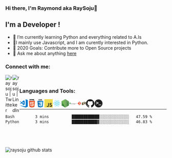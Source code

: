 ### Hi there, I'm Raymond aka RaySoju👋

## I'm a Developer !

- 🌱 I’m currently learning Python and everything related to A.Is
- 📝I mainly use Javascript, and I am curently interested in Python.
- 🥅 2020 Goals: Contribute more to Open Source projects
- 💬 Ask me about anything [here][githubIssue]

### Connect with me:

[<img align="left" alt="raysoju | Twitter" width="22px" src="https://cdn.jsdelivr.net/npm/simple-icons@v3/icons/twitter.svg" />][twitter]
[<img align="left" alt="raysoju | LinkedIn" width="22px" src="https://cdn.jsdelivr.net/npm/simple-icons@v3/icons/linkedin.svg" />][linkedin]

<br>

### Languages and Tools:

<img align="left" alt="Visual Studio Code" width="26px" src="https://raw.githubusercontent.com/github/explore/80688e429a7d4ef2fca1e82350fe8e3517d3494d/topics/visual-studio-code/visual-studio-code.png" />
<img align="left" alt="HTML5" width="26px" src="https://raw.githubusercontent.com/github/explore/80688e429a7d4ef2fca1e82350fe8e3517d3494d/topics/html/html.png" />
<img align="left" alt="CSS3" width="26px" src="https://raw.githubusercontent.com/github/explore/80688e429a7d4ef2fca1e82350fe8e3517d3494d/topics/css/css.png" />
<img align="left" alt="JavaScript" width="26px" src="https://raw.githubusercontent.com/github/explore/80688e429a7d4ef2fca1e82350fe8e3517d3494d/topics/javascript/javascript.png" />
<img align="left" alt="React" width="26px" src="https://raw.githubusercontent.com/github/explore/80688e429a7d4ef2fca1e82350fe8e3517d3494d/topics/react/react.png" />
<img align="left" alt="Node.js" width="26px" src="https://raw.githubusercontent.com/github/explore/80688e429a7d4ef2fca1e82350fe8e3517d3494d/topics/nodejs/nodejs.png" />
<img align="left" alt="MongoDB" width="26px" src="https://raw.githubusercontent.com/github/explore/80688e429a7d4ef2fca1e82350fe8e3517d3494d/topics/mongodb/mongodb.png" />
<img align="left" alt="Git" width="26px" src="https://raw.githubusercontent.com/github/explore/80688e429a7d4ef2fca1e82350fe8e3517d3494d/topics/git/git.png" />
<img align="left" alt="GitHub" width="26px" src="https://raw.githubusercontent.com/github/explore/78df643247d429f6cc873026c0622819ad797942/topics/github/github.png" />
<img align="left" alt="Terminal" width="26px" src="https://raw.githubusercontent.com/github/explore/80688e429a7d4ef2fca1e82350fe8e3517d3494d/topics/terminal/terminal.png" />

<br>

---

<!--START_SECTION:waka-->
```text
Bash         3 mins          ████████████░░░░░░░░░░░░░   47.59 % 
Python       3 mins          ███████████▓░░░░░░░░░░░░░   46.83 % 
```
<!--END_SECTION:waka-->

## <br>

<img align="left" alt="raysoju github stats" src="https://github-readme-stats.vercel.app/api?username=LimRaymond&show_icons=true&hide_border=true&count_private=true&include_all_commits=true" />

[twitter]: https://twitter.com/raylimho
[linkedin]: https://www.linkedin.com/in/raymond-lim-626b7b136/
[githubIssue]: https://github.com/LimRaymond/LimRaymond/issues
